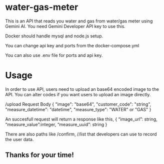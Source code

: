 # water-gas-meter
This is an API that reads you water and gas from water/gas meter using Gemini AI. You need Gemini Developer API key to use this.

Docker should handle mysql and node.js setup.

You can change api key and ports from the docker-compose.yml

You can also use .env file for ports and api key.

# Usage
In order to use API, users need to upload an base64 encoded image to the API. You can alter codes if you want users to upload an image directly.

/upload
Request Body 
{
"image": "base64", 
"customer_code": "string", 
"measure_datetime": "datetime", 
"measure_type": "WATER" or "GAS"
}

An succesfull request will return a response like this,
{ 
“image_url”: string, 
“measure_value”:integer, 
“measure_uuid”: string 
}


There are also paths like /confirm,  /<customer code>/list that developers can use to record the user data.

## Thanks for your time!
